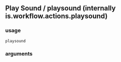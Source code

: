 
## Play Sound / playsound (internally is.workflow.actions.playsound)


### usage
`playsound `

### arguments

